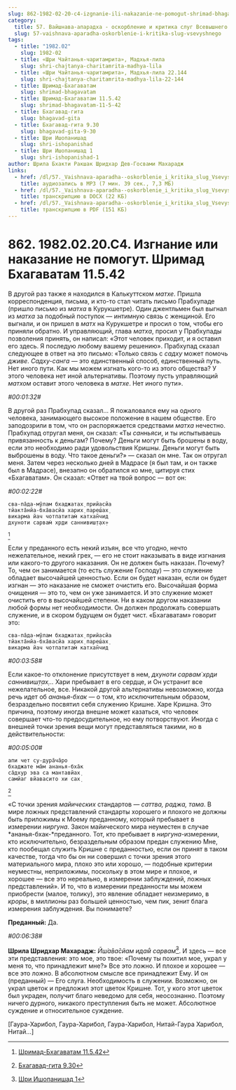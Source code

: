 ```yaml
---
slug: 862-1982-02-20-c4-izgnanie-ili-nakazanie-ne-pomogut-shrimad-bhagavatam-11-5-42
category:
  title: 57. Вайшнава-апарадха - оскорбление и критика слуг Всевышнего
  slug: 57-vaishnava-aparadha-oskorblenie-i-kritika-slug-vsevyshnego
tags:
  - title: "1982.02"
    slug: 1982-02
  - title: «Шри Чайтанья-чаритамрита», Мадхья-лила
    slug: shri-chajtanya-charitamrita-madhya-lila
  - title: «Шри Чайтанья-чаритамрита», Мадхья-лила 22.144
    slug: shri-chajtanya-charitamrita-madhya-lila-22-144
  - title: Шримад-Бхагаватам
    slug: shrimad-bhagavatam
  - title: Шримад-Бхагаватам 11.5.42
    slug: shrimad-bhagavatam-11-5-42
  - title: Бхагавад-гита
    slug: bhagavad-gita
  - title: Бхагавад-гита 9.30
    slug: bhagavad-gita-9-30
  - title: Шри Ишопанишад
    slug: shri-ishopanishad
  - title: Шри Ишопанишад 1
    slug: shri-ishopanishad-1
author: Шрила Бхакти Ракшак Шридхар Дев-Госвами Махарадж
links:
  - href: /dl/57._Vaishnava-aparadha--oskorblenie_i_kritika_slug_Vsevyshnego/862_1982.02.20.C4_SridharMj_Izgnanie_ili_nakazanie_ne_pomogut_Shrimad_Bhagavatam_11.5.42.mp3
    title: аудиозапись в MP3 (7 мин. 39 сек., 7,3 МБ)
  - href: /dl/57._Vaishnava-aparadha--oskorblenie_i_kritika_slug_Vsevyshnego/862_1982.02.20.C4_SridharMj_Izgnanie_ili_nakazanie_ne_pomogut_Shrimad_Bhagavatam_11.5.42.docx
    title: транскрипцию в DOCX (22 КБ)
  - href: /dl/57._Vaishnava-aparadha--oskorblenie_i_kritika_slug_Vsevyshnego/862_1982.02.20.C4_SridharMj_Izgnanie_ili_nakazanie_ne_pomogut_Shrimad_Bhagavatam_11.5.42.pdf
    title: транскрипцию в PDF (151 КБ)
---
```


# 862. 1982.02.20.C4. Изгнание или наказание не помогут. Шримад Бхагаватам 11.5.42

В другой раз также я находился в Калькуттском *матхе*. Пришла корреспонденция, письма, и кто-то стал читать письмо Прабхупаде (пришло письмо из *матха* в Курукшетре). Один джентльмен был выгнал из *матха* за подобный поступок — интимную связь с женщиной. Его выгнали, и он пришел в *матх* на Курукшетре и просил о том, чтобы его приняли обратно. И управляющий, глава *матха*, просил у Прабхупады позволения принять, он написал: «Этот человек приходит, и я оставил его здесь. Я последую любому вашему решению». Прабхупад сказал следующее в ответ на это письмо: «Только связь с *садху* может помочь *дживе*. *Садху-санга* — это единственный способ, единственный путь. Нет иного пути. Как мы можем изгнать кого-то из этого общества? У этого человека нет иной альтернативы. Поэтому пусть управляющий *матхом* оставит этого человека в *матхе*. Нет иного пути».

*#00:01:32#*

В другой раз Прабхупад сказал… Я пожаловался ему на одного человека, занимающего высокое положение в нашем обществе. Его заподозрили в том, что он распоряжается средствами *матха* нечестно. Прабхупад отругал меня, он сказал: «Ты *санньяси*, и ты испытываешь привязанность к деньгам? Почему? Деньги могут быть брошены в воду, если это необходимо ради удовольствия Кришны. Деньги могут быть выброшены в воду. Что такое деньги?» — сказал он мне. Так он отругал меня. Затем через несколько дней в Мадрасе (я был там, и он также был в Мадрасе), внезапно он обратился ко мне, цитируя стих «Бхагаватам». Он сказал: «Ответ на твой вопрос — вот он:

*#00:02:22#*

    сва-па̄да-мӯлам бхаджатах̣ прийасйа
    тйакта̄нйа-бха̄васйа харих̣ пареш́ах̣
    викарма йач чотпатитам̇ катхан̃чид
    дхуноти сарвам̇ хр̣ди саннивиш̣т̣ах̣»
[^_ftn1]

Если у преданного есть некий изъян, все что угодно, нечто нежелательное, некий грех, — его не стоит наказывать в виде изгнания или какого-то другого наказания. Он не должен быть наказан. Почему? То, чем он занимается (то есть служение Господу) — это служение обладает высочайшей ценностью. Если он будет наказан, если он будет изгнан — это наказание не сможет очистить его. Высочайшая форма очищения — это то, чем он уже занимается. И это служение может очистить его в высочайшей степени. Ни в каком другом наказании любой формы нет необходимости. Он должен продолжать совершать служение, и в скором будущем он будет чист. «Бхагаватам» говорит это:

    сва-па̄да-мӯлам бхаджатах̣ прийасйа
    тйакта̄нйа-бха̄васйа харих̣ пареш́ах̣
    викарма йач чотпатитам̇ катхан̃чид

*#00:03:58#*

Если какое-то отклонение присутствует в нем, *дхуноти сарвам̇ хр̣ди саннивиш̣т̣ах̣…* Хари пребывает в его сердце, и Он устранит все нежелательное, все. Никакой другой альтернативы невозможно, когда речь идет об *ананья-бхак* — о том, кто исключительным образом, безраздельно посвятил себя служению Кришне. Харе Кришна. Это причина, поэтому иногда внешне может казаться, что человек совершает что-то предосудительное, но ему потворствуют. Иногда с внешней точки зрения вещи могут представляться такими, но в действительности:

*#00:05:00#*

    апи чет су-дура̄ча̄ро
    бхаджате ма̄м ананья-бха̄к
    са̄дхур эва са мантавйах̣
    самйаг вйавасито хи сах̣
[^_ftn2]

«С точки зрения *майических* стандартов — *саттва, раджа, тама*. В мире ложных представлений стандарты хорошего и плохого не должны быть приложимы к Моему преданному, который пребывает в измерении *ниргуна*. Закон майического мира неуместен в случае *ананья-бхак-*преданного. Тот, кто пребывает в *ниргуна*-измерении, кто исключительно, безраздельным образом предан служению Мне, кто пообещал служить Кришне с преданностью, если он принят в таком качестве, тогда что бы он ни совершил с точки зрения этого материального мира, плохо это или хорошо, — подобные критерии неуместны, неприложимы, поскольку в этом мире и плохое, и хорошее — все это нереально, в измерении заблуждений, ложных представлений». И то, что в измерении преданности мы можем приобрести (малое, толику), это явление обладает неизмеримо, в *кроры*, в миллионы раз большей ценностью, чем пик, зенит блага измерения заблуждения. Вы понимаете?

**Преданный:** Да.

*#00:06:38#*

**Шрила Шридхар Махарадж:** *Ӣш́а̄ва̄сйам идам̐ сарвам̇*[^_ftn3]. И здесь — все эти представления: это мое, это твое: «Почему ты похитил мое, украл у меня то, что принадлежит мне?» Все это ложно. И плохое и хорошее — все это ложно. В абсолютном смысле все принадлежит Ему. И он (преданный) — Его слуга. Необходимость в служении. Возможно, он украл цветок и предложил этот цветок Кришне. Тот, у кого этот цветок был украден, получит благо неведомо для себя, неосознанно. Поэтому ничего дурного, никакого преступления быть не может. Абсолютное суждение и относительное суждение.

[Гаура-Харибол, Гаура-Харибол, Гаура-Харибол, Нитай-Гаура Харибол, Нитай…]



[^_ftn1]: [Шримад-Бхагаватам 11.5.42](../notes/shrimad-bhagavatam/shrimad-bhagavatam-11-5-42.md)

[^_ftn2]: [Бхагавад-гита 9.30](../notes/bhagavad-gita/bhagavad-gita-9-30.md)

[^_ftn3]: [Шри Ишопанишад 1](../notes/shri-ishopanishad/shri-ishopanishad-1.md)
